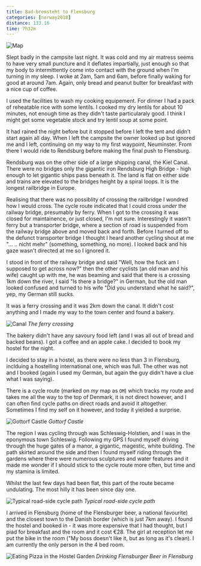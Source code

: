 ```yaml
---
title: Bad-bremsteht to Flensburg
categories: [norway2018]
distance: 133.16
time: 7h32m
---
```



![Map](/images/norway/2018-06-24/map.png)

Slept badly in the campsite last night. It was cold and my air matress seems
to have very small puncture and it deflates impartially, just enough so that
my body to intermittently come into contact with the ground when I'm turning
in my sleep. I woke at 2am, 5am and 6am, before finally waking for good at
around 7am. Again, only bread and peanut butter for breakfast with a nice cup
of coffee.

I used the facilities to wash my cooking equipement. For dinner I had a pack
of reheatable rice with some lentils. I cooked my dry lentils for about 10
minutes, not enough time as they didn't taste particularaly good. I think I
might get some vegetable stock and try lentil soup at some point.

It had rained the night before but it stopped before I left the tent and
didn't start again all day. When I left the campsite the owner looked up but
ignored me and I left, continuing on my way to my first waypoint, Neuminster.
From there I would ride to Rendsburg before making the final push to
Flensburg.

Rendsburg was on the other side of a large shipping canal, the Kiel Canal.
There were no bridges only the gigantic iron Rendsburg High Bridge - high
enough to let gigantic ships pass beneath it. The land is flat on either side
and trains are elevated to the bridges height by a spiral loops. It is the
longest railbridge in Europe.

Realising that there was no possiblity of crossing the railbridge I wondred
how I would cross. The cycle route indicated that I could cross _under_ the
railway bridge, presumably by ferry. When I got to the crossing it was closed
for maintainence, or just closed, I'm not sure. Interestingly it wasn't ferry
but a transporter bridge, where a section of road is suspended from the
railway bridge above and moved back and forth. Before I turned off to the
defunct transporter bridge I thought I heard another cycling shout at me "...
.. nicht mehr" (something, something, no more). I looked back and his gaze
wasn't directed at me so I ignored it.

I stood in front of the railway bridge and said "Well, how the fuck am I
supposed to get across now?" then the other cyclists (an old man and his wife)
caught up with me, he was beaming and said that there is a crossing 1km down
the river, I said "Is there a bridge?" in German, but the old man looked
confused and turned to his wife "Did you understand what he said?", yep, my
German still sucks.

It was a ferry crossing and it was 2km down the canal. It didn't cost anything
and I made my way to the town center and found a bakery.

![Canal](/images/norway/2018-06-24/IMG_20180624_122228.jpg)
_The ferry crossing_

The bakery didn't have any savoury food left (and I was all out of bread and
backed beans). I got a coffee and an apple cake. I decided to book my hostel
for the night.

I decided to stay in a hostel, as there were no less than 3 in Flensburg,
inclduing a hostelling international one, which was full. The other was not
and I booked (again I used my German, but again the guy didn't have a clue
what I was saying).

There is a cycle route (marked on _my_ map as `OM`) which tracks my route and
takes me all the way to the top of Denmark, it is not direct however, and I
can often find cycle paths on direct roads and avoid it altogether. Sometimes
I find my self on it however, and today it yielded a surprise.

![Gottorf Castle](/images/norway/2018-06-24/IMG_20180624_150910.jpg)
_Gottorf Castle_

The region I was cycling through was Schleswig-Holstien, and I was in the
eponymous town Schleswig. Following my GPS I found myself driving through the
huge gates of a manor, a gigantic, magestic, white building. The path skirted
around the side and then I found myself riding through the gardens where there
were numerous sculptures and water features and it made me wonder if I should
stick to the cycle route more often, but time and my stamina is limited.

Whilst the last few days had been flat, this part of the route became
undulating. The most hilly it has been since day one.

![Typical road-side cycle path](/images/norway/2018-06-24/IMG_20180624_135726.jpg)
_Typical road-side cycle path_

I arrived in Flensburg (home of the Flensburger beer, a national favourite)
and the closest town to the Danish border (which is just 7km away). I found
the hostel and booked in - it was more expensive that I had thought, but I
piad for breakfast and the room and it cost €28. The girl at reception let me
put the bike in the room ("My boss doesn't like it, but as long as it's
clean). I am currently the only person in the 4 bed room.

![Eating Pizza in the Hostel Garden](/images/norway/2018-06-24/IMG_20180624_184842.jpg)
_Drinking Flensburger Beer in Flensburg_
